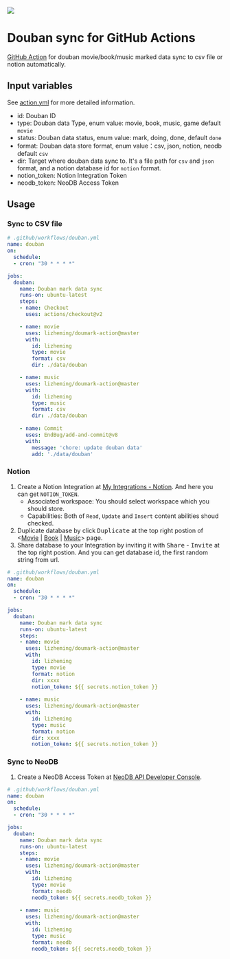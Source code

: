 ![](assets/douban.png)
# Douban sync for GitHub Actions

[GitHub Action](https://github.com/features/actions) for douban movie/book/music marked data sync to csv file or notion automatically.

## Input variables

See [action.yml](action.yml) for more detailed information.
- id: Douban ID
- type: Douban data Type, enum value: movie, book, music, game default `movie`
- status: Douban data status, enum value: mark, doing, done, default `done`
- format: Douban data store format, enum value：csv, json, notion, neodb default `csv`
- dir: Target where douban data sync to. It's a file path for `csv` and `json` format, and a notion database id for `notion` format. 
- notion_token: Notion Integration Token
- neodb_token: NeoDB Access Token

## Usage

### Sync to CSV file

```yml
# .github/workflows/douban.yml
name: douban
on: 
  schedule:
  - cron: "30 * * * *"

jobs:
  douban:
    name: Douban mark data sync
    runs-on: ubuntu-latest
    steps:
    - name: Checkout
      uses: actions/checkout@v2

    - name: movie
      uses: lizheming/doumark-action@master
      with:
        id: lizheming
        type: movie
        format: csv
        dir: ./data/douban

    - name: music
      uses: lizheming/doumark-action@master
      with:
        id: lizheming
        type: music
        format: csv
        dir: ./data/douban
  
    - name: Commit
      uses: EndBug/add-and-commit@v8
      with:
        message: 'chore: update douban data'
        add: './data/douban'
```
###  Notion

1. Create a Notion Integration at [My Integrations - Notion](https://www.notion.so/my-integrations). And here you can get `NOTION_TOKEN`.
    - Associated workspace: You should select workspace which you should store.
    - Capabilities: Both of `Read`, `Update` and `Insert` content abilities shoud checked.
2. Duplicate database by click <kbd>Duplicate</kbd> at the top right postion of <[Movie](https://lizheming.notion.site/d8a363df3ca84ca89ef52208ad874e3b) | [Book](https://lizheming.notion.site/488c17fd89fb424591f68f7cfb029020) | [Music](https://lizheming.notion.site/d80ca60213c54ab99c4376caec0be9d7)> page.
3. Share database to your Integration by inviting it with <kbd>Share</kbd> - <kbd>Invite</kbd> at the top right postion. And you can get database id, the first random string from url.

```yml
# .github/workflows/douban.yml
name: douban
on: 
  schedule:
  - cron: "30 * * * *"

jobs:
  douban:
    name: Douban mark data sync
    runs-on: ubuntu-latest
    steps:
    - name: movie
      uses: lizheming/doumark-action@master
      with:
        id: lizheming
        type: movie
        format: notion
        dir: xxxx
        notion_token: ${{ secrets.notion_token }}
        
    - name: music
      uses: lizheming/doumark-action@master
      with:
        id: lizheming
        type: music
        format: notion
        dir: xxxx
        notion_token: ${{ secrets.notion_token }}
```

### Sync to NeoDB


1. Create a NeoDB Access Token at [NeoDB API Developer Console](https://neodb.social/developer/).

```yml
# .github/workflows/douban.yml
name: douban
on: 
  schedule:
  - cron: "30 * * * *"

jobs:
  douban:
    name: Douban mark data sync
    runs-on: ubuntu-latest
    steps:
    - name: movie
      uses: lizheming/doumark-action@master
      with:
        id: lizheming
        type: movie
        format: neodb
        neodb_token: ${{ secrets.neodb_token }}
        
    - name: music
      uses: lizheming/doumark-action@master
      with:
        id: lizheming
        type: music
        format: neodb
        neodb_token: ${{ secrets.neodb_token }}
```
